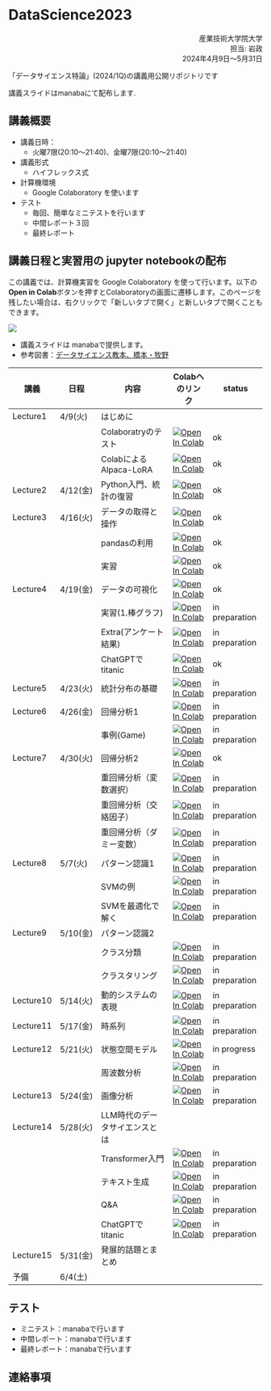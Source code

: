 # DataScience2023


<div dir='rtl'>
産業技術大学院大学</br>
担当: 岩政</br>
2024年4月9日～5月31日
</div>


「データサイエンス特論」(2024/1Q)の講義用公開リポジトリです

講義スライドはmanabaにて配布します.

## 講義概要

- 講義日時：
  - 火曜7限(20:10～21:40)、金曜7限(20:10～21:40)
- 講義形式
  - ハイフレックス式
- 計算機環境
  - Google Colaboratory を使います
- テスト
  - 毎回、簡単なミニテストを行います
  - 中間レポート３回
  - 最終レポート

## 講義日程と実習用の jupyter notebookの配布

この講義では、計算機実習を Google Colaboratory を使って行います。以下の**Open in Colab**ボタンを押すとColaboratoryの画面に遷移します。このページを残したい場合は、右クリックで「新しいタブで開く」と新しいタブで開くこともできます。

![](https://colab.research.google.com/assets/colab-badge.svg)


- 講義スライドは manabaで提供します。
- 参考図書：[データサイエンス教本、橋本・牧野](https://www.ohmsha.co.jp/book/9784274222900/)

|講義|日程|内容|Colabへのリンク|status|
|---|---|---|---|---|
|Lecture1|4/9(火) |はじめに||
|||Colaboratryのテスト| [![Open In Colab](https://colab.research.google.com/assets/colab-badge.svg)](https://colab.research.google.com/github/miwamasa/DataScience2023/blob/main/notebooks/lecture1.ipynb)|ok|
|||ColabによるAlpaca-LoRA| [![Open In Colab](https://colab.research.google.com/assets/colab-badge.svg)](https://colab.research.google.com/github/miwamasa/DataScience2023/blob/main/notebooks/lecture1_alpaca_lora.ipynb)|ok|
|Lecture2|4/12(金) |Python入門、統計の復習|[![Open In Colab](https://colab.research.google.com/assets/colab-badge.svg)](https://colab.research.google.com/github/miwamasa/DataScience2023/blob/main/notebooks/lecture2.ipynb)|ok|
|Lecture3|4/16(火) |データの取得と操作| [![Open In Colab](https://colab.research.google.com/assets/colab-badge.svg)](https://colab.research.google.com/github/miwamasa/DataScience2023/blob/main/notebooks/lecture4.ipynb)|ok|
|||pandasの利用| [![Open In Colab](https://colab.research.google.com/assets/colab-badge.svg)](https://colab.research.google.com/github/miwamasa/DataScience2023/blob/main/notebooks/lecture4_pandas.ipynb)|ok|
|||実習| [![Open In Colab](https://colab.research.google.com/assets/colab-badge.svg)](https://colab.research.google.com/github/miwamasa/DataScience2023/blob/main/notebooks/lecture4_practice.ipynb)|ok|
|Lecture4|4/19(金)|データの可視化| [![Open In Colab](https://colab.research.google.com/assets/colab-badge.svg)](https://colab.research.google.com/github/miwamasa/DataScience2023/blob/main/notebooks/lecture5_matplotlib.ipynb)|ok|
|||実習(1.棒グラフ)| [![Open In Colab](https://colab.research.google.com/assets/colab-badge.svg)](https://colab.research.google.com/github/miwamasa/DataScience2023/blob/main/notebooks/lecture5_extra_1.ipynb) |in preparation|
|||Extra(アンケート結果)|[![Open In Colab](https://colab.research.google.com/assets/colab-badge.svg)](https://colab.research.google.com/github/miwamasa/DataScience2023/blob/main/notebooks/aiit_query_process2023.ipynb) |in preparation|
|||ChatGPTでtitanic|[![Open In Colab](https://colab.research.google.com/assets/colab-badge.svg)](https://colab.research.google.com/github/miwamasa/DataScience2023/blob/main/notebooks/pandas_agent_sample.ipynb) |ok|
|Lecture5|4/23(火)|統計分布の基礎 |[![Open In Colab](https://colab.research.google.com/assets/colab-badge.svg)](https://colab.research.google.com/github/miwamasa/DataScience2023/blob/main/notebooks/lecture6.ipynb)|in preparation|
|Lecture6|4/26(金)|回帰分析1|[![Open In Colab](https://colab.research.google.com/assets/colab-badge.svg)](https://colab.research.google.com/github/miwamasa/DataScience2023/blob/main/notebooks/lecture7.ipynb)|in preparation|
|||事例(Game)|[![Open In Colab](https://colab.research.google.com/assets/colab-badge.svg)](https://colab.research.google.com/github/miwamasa/DataScience2023/blob/main/notebooks/lecture7_games.ipynb)|in preparation|
|Lecture7|4/30(火)|回帰分析2|[![Open In Colab](https://colab.research.google.com/assets/colab-badge.svg)](https://colab.research.google.com/github/miwamasa/DataScience2023/blob/main/notebooks/lecture8.ipynb)|ok|
|||重回帰分析（変数選択）|[![Open In Colab](https://colab.research.google.com/assets/colab-badge.svg)](https://colab.research.google.com/github/miwamasa/DataScience2023/blob/main/notebooks/lecture8_AIC.ipynb)|in preparation|
|||重回帰分析（交絡因子）|[![Open In Colab](https://colab.research.google.com/assets/colab-badge.svg)](https://colab.research.google.com/github/miwamasa/DataScience2023/blob/main/notebooks/lecture8_multiple_regression.ipynb)|in preparation|
|||重回帰分析（ダミー変数）|[![Open In Colab](https://colab.research.google.com/assets/colab-badge.svg)](https://colab.research.google.com/github/miwamasa/DataScience2023/blob/main/notebooks/lecture8_multi_reg_category.ipynb)|in preparation|
|Lecture8|5/7(火)|パターン認識1|[![Open In Colab](https://colab.research.google.com/assets/colab-badge.svg)](https://colab.research.google.com/github/miwamasa/DataScience2023/blob/main/notebooks/lecture9.ipynb)|in preparation|
|||SVMの例|[![Open In Colab](https://colab.research.google.com/assets/colab-badge.svg)](https://colab.research.google.com/github/miwamasa/DataScience2023/blob/main/notebooks/lecture9_SVM.ipynb)|in preparation|
|||SVMを最適化で解く|[![Open In Colab](https://colab.research.google.com/assets/colab-badge.svg)](https://colab.research.google.com/github/miwamasa/DataScience2023/blob/main/notebooks/lecture9_svm_optimize.ipynb)|in preparation|
|Lecture9|5/10(金)|パターン認識2|
|||クラス分類|[![Open In Colab](https://colab.research.google.com/assets/colab-badge.svg)](https://colab.research.google.com/github/miwamasa/DataScience2023/blob/main/notebooks/lecture10_classification.ipynb)|in preparation|
|||クラスタリング|[![Open In Colab](https://colab.research.google.com/assets/colab-badge.svg)](https://colab.research.google.com/github/miwamasa/DataScience2023/blob/main/notebooks/lecture10_clustering.ipynb)|in preparation|
|Lecture10|5/14(火)|動的システムの表現|[![Open In Colab](https://colab.research.google.com/assets/colab-badge.svg)](https://colab.research.google.com/github/miwamasa/DataScience2023/blob/main/notebooks/lecture11.ipynb)|in preparation|
|Lecture11|5/17(金)|時系列|[![Open In Colab](https://colab.research.google.com/assets/colab-badge.svg)](https://colab.research.google.com/github/miwamasa/DataScience2023/blob/main/notebooks/lecture12.ipynb)|in preparation|
|Lecture12|5/21(火)|状態空間モデル|[![Open In Colab](https://colab.research.google.com/assets/colab-badge.svg)](https://colab.research.google.com/github/miwamasa/DataScience2023/blob/main/notebooks/lecture13.ipynb)|in progress|
|||周波数分析|[![Open In Colab](https://colab.research.google.com/assets/colab-badge.svg)](https://colab.research.google.com/github/miwamasa/DataScience2023/blob/main/notebooks/lecture13_frequency.ipynb)|in preparation|
|Lecture13|5/24(金)|画像分析|[![Open In Colab](https://colab.research.google.com/assets/colab-badge.svg)](https://colab.research.google.com/github/miwamasa/DataScience2023/blob/main/notebooks/lecture14.ipynb)|in preparation|
|Lecture14|5/28(火)|LLM時代のデータサイエンスとは|
|||Transformer入門|[![Open In Colab](https://colab.research.google.com/assets/colab-badge.svg)](https://colab.research.google.com/github/miwamasa/DataScience2023/blob/main/notebooks/lec15_transformer_intro.ipynb)|in preparation|
|||テキスト生成|[![Open In Colab](https://colab.research.google.com/assets/colab-badge.svg)](https://colab.research.google.com/github/miwamasa/DataScience2023/blob/main/notebooks/lec15_transformer_textgeneration.ipynb)|in preparation|
|||Q&A|[![Open In Colab](https://colab.research.google.com/assets/colab-badge.svg)](https://colab.research.google.com/github/miwamasa/DataScience2023/blob/main/notebooks/lec15_transformer_qanda.ipynb)|in preparation|
|||ChatGPTでtitanic|[![Open In Colab](https://colab.research.google.com/assets/colab-badge.svg)](https://colab.research.google.com/github/miwamasa/DataScience2023/blob/main/notebooks/pandas_agent_sample.ipynb) |in preparation|
|Lecture15|5/31(金)|発展的話題とまとめ|
|予備|6/4(土)|


<!-- |Lecture3|4/13(水)|データの可視化| [![Open In Colab](https://colab.research.google.com/assets/colab-badge.svg)](https://colab.research.google.com/github/miwamasa/DataScience2022/blob/main/notebooks/lecture3_matplotlib.ipynb)|in_progress|
|Lecture4|4/16(土)|統計分布の基礎 |[![Open In Colab](https://colab.research.google.com/assets/colab-badge.svg)](https://colab.research.google.com/github/miwamasa/DataScience2022/blob/main/notebooks/lecture4.ipynb)|in_progress|
|Lecture5|4/20(水)|回帰分析1|[![Open In Colab](https://colab.research.google.com/assets/colab-badge.svg)](https://colab.research.google.com/github/miwamasa/DataScience2022/blob/main/notebooks/lecture5.ipynb)|in_progress|
|||重回帰分析|
|Lecture6|4/23(土)|回帰分析2|
|Lecture7|4/27(水)|パターン認識1|[![Open In Colab](https://colab.research.google.com/assets/colab-badge.svg)](https://colab.research.google.com/github/miwamasa/DataScience2022/blob/main/notebooks/lecture7.ipynb)|in_progress|
|||SVM|[![Open In Colab](https://colab.research.google.com/assets/colab-badge.svg)](https://colab.research.google.com/github/miwamasa/DataScience2022/blob/main/notebooks/lecture7_SVM.ipynb)|in_progress|
|Lecture8|4/30(土)|パターン認識2|[![Open In Colab](https://colab.research.google.com/assets/colab-badge.svg)](https://colab.research.google.com/github/miwamasa/DataScience2022/blob/main/notebooks/lecture8.ipynb)|in_progress| -->

## テスト
- ミニテスト：manabaで行います
- 中間レポート：manabaで行います
- 最終レポート：manabaで行います

## 連絡事項

<!-- - report1の例：[![Open In Colab](https://colab.research.google.com/assets/colab-badge.svg)](https://colab.research.google.com/github/miwamasa/DataScience2023/blob/main/notebooks/2023report1_sample.ipynb)

- report2の例：[![Open In Colab](https://colab.research.google.com/assets/colab-badge.svg)](https://colab.research.google.com/github/miwamasa/DataScience2023/blob/main/notebooks/2023report2_sample.ipynb) -->


